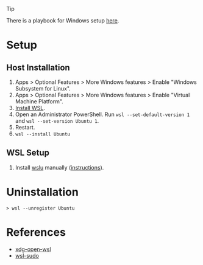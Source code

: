 > [!TIP]
> There is a playbook for Windows setup [here](/playbooks/windows-setup).

# Setup
## Host Installation
1. Apps > Optional Features > More Windows features > Enable "Windows Subsystem for Linux".
1. Apps > Optional Features > More Windows features > Enable "Virtual Machine Platform".
1. [Install WSL](https://apps.microsoft.com/store/detail/windows-subsystem-for-linux/9P9TQF7MRM4R).
1. Open an Administrator PowerShell. Run `wsl --set-default-version 1` and `wsl --set-version Ubuntu 1`.
1. Restart.
1. `wsl --install Ubuntu`

## WSL Setup
1. Install [wslu](https://wslutiliti.es/wslu/) manually ([instructions](https://wslutiliti.es/wslu/install.html#ubuntu)).

# Uninstallation

```shell
> wsl --unregister Ubuntu
```

# References
* [xdg-open-wsl](https://github.com/cpbotha/xdg-open-wsl)
* [wsl-sudo](https://github.com/Chronial/wsl-sudo)